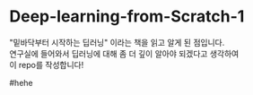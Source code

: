 # Deep-learning-from-Scratch-1

"밑바닥부터 시작하는 딥러닝" 이라는 책을 읽고 알게 된 점입니다. <br/>
연구실에 들어와서 딥러닝에 대해 좀 더 깊이 알아야 되겠다고 생각하여<br/>
이 repo를 작성합니다! 

#hehe

